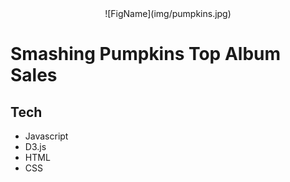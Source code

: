 <center>
![FigName](img/pumpkins.jpg)
</center>

# Smashing Pumpkins Top Album Sales

## Tech
 - Javascript
 - D3.js
 - HTML
 - CSS
